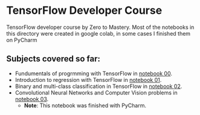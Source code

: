 # TensorFlow Developer Course

TensorFlow developer course by Zero to Mastery.
Most of the notebooks in this directory were created in google colab, in some cases I finished them on PyCharm

## Subjects covered so far:
* Fundumentals of progrmming with TensorFlow in [notebook 00](https://github.com/TalCordova/TensorFlow_Course/blob/main/00_tensorflow_fundamentals.ipynb).
* Introduction to regression with TensorFlow in [notebook 01](https://github.com/TalCordova/TensorFlow_Course/blob/main/01_neural_network_regression_with_tensorflow.ipynb).
* Binary and multi-class classification in TensorFlow in [notebook 02](https://github.com/TalCordova/TensorFlow_Course/blob/main/02_neural_network_classification_in_tensorflow.ipynb).
* Convolutional Neural Networks and Computer Vision problems in [notebook 03](https://github.com/TalCordova/TensorFlow_Course/blob/main/03_convolutional_neural_networks_with_tensorflow.ipynb).
  * **Note**: This notebook was finished with PyCharm.
